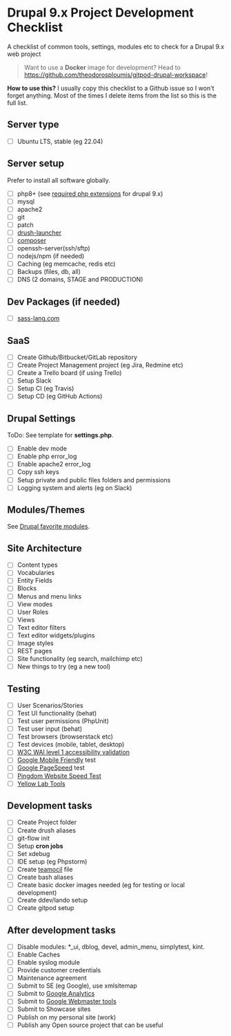 # Drupal 9.x Project Development Checklist

A checklist of common tools, settings, modules etc to check for a Drupal 9.x web project

> Want to use a **Docker** image for development? Head to <https://github.com/theodorosploumis/gitpod-drupal-workspace>!

**How to use this?**
I usually copy this checklist to a Github issue so I won't forget anything.
Most of the times I delete items from the list so this is the full list.

## Server type

- [ ] Ubuntu LTS, stable (eg 22.04)

## Server setup

Prefer to install all software globally.

- [ ] php8+ (see [required php extensions](https://www.drupal.org/docs/getting-started/system-requirements/php-requirements) for drupal 9.x)
- [ ] mysql
- [ ] apache2
- [ ] git
- [ ] patch
- [ ] [drush-launcher](https://github.com/drush-ops/drush-launcher)
- [ ] [composer](https://getcomposer.org)
- [ ] openssh-server(ssh/sftp)
- [ ] nodejs/npm (if needed)
- [ ] Caching (eg memcache, redis etc)
- [ ] Backups (files, db, all)
- [ ] DNS (2 domains, STAGE and PRODUCTION)

## Dev Packages (if needed)

- [ ] [sass-lang.com](https://sass-lang.com/)

## SaaS

- [ ] Create Github/Bitbucket/GitLab repository
- [ ] Create Project Management project (eg Jira, Redmine etc)
- [ ] Create a Trello board (if using Trello)
- [ ] Setup Slack
- [ ] Setup CI (eg Travis)
- [ ] Setup CD (eg GitHub Actions)

## Drupal Settings

ToDo: See template for **settings.php**.

- [ ] Enable dev mode
- [ ] Enable php error_log
- [ ] Enable apache2 error_log
- [ ] Copy ssh keys
- [ ] Setup private and public files folders and permissions
- [ ] Logging system and alerts (eg on Slack)

## Modules/Themes

See [Drupal favorite modules](favorites.md).

## Site Architecture

- [ ] Content types
- [ ] Vocabularies
- [ ] Entity Fields
- [ ] Blocks
- [ ] Menus and menu links
- [ ] View modes
- [ ] User Roles
- [ ] Views
- [ ] Text editor filters
- [ ] Text editor widgets/plugins
- [ ] Image styles
- [ ] REST pages
- [ ] Site functionality (eg search, mailchimp etc)
- [ ] New things to try (eg a new tool)

## Testing

- [ ] User Scenarios/Stories
- [ ] Test UI functionality (behat)
- [ ] Test user permissions (PhpUnit)
- [ ] Test user input (behat)
- [ ] Test browsers (browserstack etc)
- [ ] Test devices (mobile, tablet, desktop)
- [ ] [W3C WAI level 1 accessibility validation](https://validator.w3.org/)
- [ ] [Google Mobile Friendly](https://www.google.com/webmasters/tools/mobile-friendly/) test
- [ ] [Google PageSpeed](https://developers.google.com/speed/pagespeed/insights/) test
- [ ] [Pingdom Website Speed Test](http://tools.pingdom.com/fpt/)
- [ ] [Yellow Lab Tools](https://yellowlab.tools)

## Development tasks

- [ ] Create Project folder
- [ ] Create drush aliases
- [ ] git-flow init
- [ ] Setup **cron jobs**
- [ ] Set xdebug
- [ ] IDE setup (eg Phpstorm)
- [ ] Create [teamocil](https://github.com/remi/teamocil) file
- [ ] Create bash aliases
- [ ] Create basic docker images needed (eg for testing or local development)
- [ ] Create ddev/lando setup
- [ ] Create gitpod setup

## After development tasks

- [ ] Disable modules: *_ui, dblog, devel, admin_menu, simplytest, kint.
- [ ] Enable Caches
- [ ] Enable syslog module
- [ ] Provide customer credentials
- [ ] Maintenance agreement
- [ ] Submit to SE (eg Google), use xmlsitemap
- [ ] Submit to [Google Analytics](https://analytics.google.com)
- [ ] Submit to [Google Webmaster tools](https://www.google.com/webmasters/tools)
- [ ] Submit to Showcase sites
- [ ] Publish on my personal site (work)
- [ ] Publish any Open source project that can be useful
